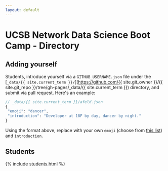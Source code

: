 ```yaml
---
layout: default
---
```


# UCSB Network Data Science Boot Camp - Directory

## Adding yourself

Students, introduce yourself via a `GITHUB_USERNAME.json` file under the [`_data/{{ site.current_term }}/`](https://github.com/{{ site.git_owner }}/{{ site.git_repo }}/tree/gh-pages/_data/{{ site.current_term }}) directory, and submit via pull request. Here's an example:

```javascript
// _data/{{ site.current_term }}/afeld.json
{
 "emoji": "dancer",
 "introduction": "Developer at 18F by day, dancer by night."
}
```

Using the format above, replace with your own `emoji` (choose from [this list](http://www.emoji-cheat-sheet.com/)) and `introduction`.
## Students

{% include students.html %}
